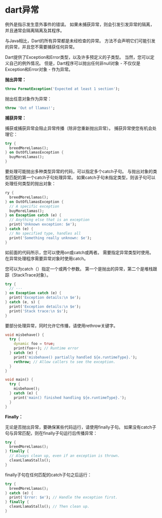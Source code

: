 # dart异常

例外是指示发生意外事件的错误。 如果未捕获异常，则会引发引发异常的隔离，并且通常会隔离隔离及其程序。

与Java相比，Dart的所有异常都是未经检查的异常。 方法不会声明它们可能引发的异常，并且您不需要捕获任何异常。

Dart提供了Exception和Error类型，以及许多预定义的子类型。 当然，您可以定义自己的例外情况。 但是，Dart程序可以抛出任何非null对象 - 不仅仅是Exception和Error对象 - 作为异常。

**抛出异常：**

```dart
throw FormatException('Expected at least 1 section');
```

抛出任意对象作为异常：

```dart
throw 'Out of llamas!';
```

**捕获异常：**

捕获或捕获异常会阻止异常传播（除非您重新抛出异常）。 捕获异常使您有机会处理它：

```dart
try {
  breedMoreLlamas();
} on OutOfLlamasException {
  buyMoreLlamas();
}
```

要处理可能抛出多种类型异常的代码，可以指定多个catch子句。 与抛出对象的类型匹配的第一个catch子句处理异常。 如果catch子句未指定类型，则该子句可以处理任何类型的抛出对象：

```dart
ry {
  breedMoreLlamas();
} on OutOfLlamasException {
  // A specific exception
  buyMoreLlamas();
} on Exception catch (e) {
  // Anything else that is an exception
  print('Unknown exception: $e');
} catch (e) {
  // No specified type, handles all
  print('Something really unknown: $e');
}
```

如前面的代码所示，您可以使用on或catch或两者。 需要指定异常类型时使用。 在异常处理程序需要异常对象时使用catch。

您可以为catch（）指定一个或两个参数。 第一个是抛出的异常，第二个是堆栈跟踪（StackTrace对象）。

```dart
try {
  // ···
} on Exception catch (e) {
  print('Exception details:\n $e');
} catch (e, s) {
  print('Exception details:\n $e');
  print('Stack trace:\n $s');
}
```

要部分处理异常，同时允许它传播，请使用rethrow关键字。

```dart
void misbehave() {
  try {
    dynamic foo = true;
    print(foo++); // Runtime error
  } catch (e) {
    print('misbehave() partially handled ${e.runtimeType}.');
    rethrow; // Allow callers to see the exception.
  }
}

void main() {
  try {
    misbehave();
  } catch (e) {
    print('main() finished handling ${e.runtimeType}.');
  }
}
```

**Finally：**

无论是否抛出异常，要确保某些代码运行，请使用finally子句。 如果没有catch子句与异常匹配，则在finally子句运行后传播异常：

```dart
try {
  breedMoreLlamas();
} finally {
  // Always clean up, even if an exception is thrown.
  cleanLlamaStalls();
}
```

finally子句在任何匹配的catch子句之后运行：

```dart
try {
  breedMoreLlamas();
} catch (e) {
  print('Error: $e'); // Handle the exception first.
} finally {
  cleanLlamaStalls(); // Then clean up.
}
```

